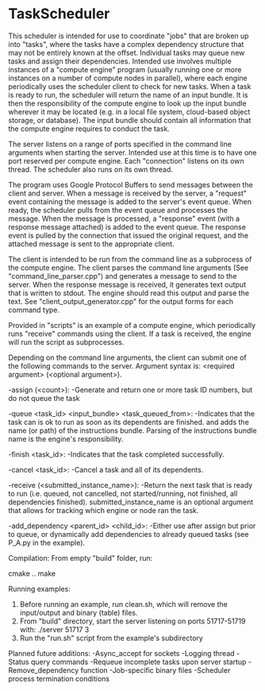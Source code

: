 # TaskScheduler
This scheduler is intended for use to coordinate "jobs" that are broken up into "tasks", where the tasks have a complex dependency structure that may not be entirely known at the offset. Individual tasks may queue new tasks and assign their dependencies. Intended use involves multiple instances of a "compute engine" program (usually running one or more instances on a number of compute nodes in parallel), where each engine periodically uses the scheduler client to check for new tasks. When a task is ready to run, the scheduler will return the name of an input bundle. It is then the responsibility of the compute engine to look up the input bundle wherever it may be located (e.g. in a local file system, cloud-based object storage, or database). The input bundle should contain all information that the compute engine requires to conduct the task.

The server listens on a range of ports specified in the command line arguments when starting the server. Intended use at this time is to have one port reserved per compute engine. Each "connection" listens on its own thread. The scheduler also runs on its own thread.

The program uses Google Protocol Buffers to send messages between the client and server. When a message is received by the server, a "request" event containing the message is added to the server's event queue. When ready, the scheduler pulls from the event queue and processes the message. When the message is processed, a "response" event (with a response message attached) is added to the event queue. The response event is pulled by the connection that issued the original request, and the attached message is sent to the appropriate client.

The client is intended to be run from the command line as a subprocess of the compute engine. The client parses the command line arguments (See "command_line_parser.cpp") and generates a message to send to the server. When the response message is received, it generates text output that is written to stdout. The engine should read this output and parse the text. See "client_output_generator.cpp" for the output forms for each command type. 

Provided in "scripts" is an example of a compute engine, which periodically runs "receive" commands using the client. If a task is received, the engine will run the script as subprocesses. 

Depending on the command line arguments, the client can submit one of the following commands to the server. Argument syntax is: \<required argument> (\<optional argument>).

-assign (\<count>):
	-Generate and return one or more task ID numbers, but do not queue the task

-queue \<task_id> \<input_bundle> \<task_queued_from>:
	-Indicates that the task can is ok to run as soon as its dependents are finished. and adds the name (or path) of the instructions bundle. Parsing of the instructions bundle name is the engine's responsibility.

-finish \<task_id>:
	-Indicates that the task completed successfully.

-cancel \<task_id>:
	-Cancel a task and all of its dependents.

-receive (\<submitted_instance_name>):
	-Return the next task that is ready to run (i.e. queued, not cancelled, not started/running, not finished, all dependencies finished). submitted_instance_name is an optional argument that allows for tracking which engine or node ran the task.

-add_dependency \<parent_id> \<child_id>:
	-Either use after assign but prior to queue, or dynamically add dependencies to already queued tasks (see P_A.py in the example).

Compilation:
From empty "build" folder, run: 

cmake ..
make

Running examples:
1) Before running an example, run clean.sh, which will remove the input/output and binary (table) files. 
2) From "build" directory, start the server listening on ports 51717-51719 with:
./server 51717 3
3) Run the "run.sh" script from the example's subdirectory

Planned future additions:
-Async_accept for sockets
-Logging thread
-Status query commands
-Requeue incomplete tasks upon server startup
-Remove_dependency function
-Job-specific binary files
-Scheduler process termination conditions
